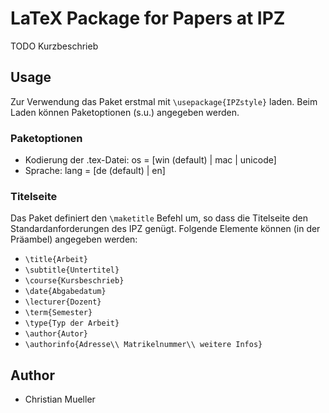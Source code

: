 LaTeX Package for Papers at IPZ
===============================


TODO Kurzbeschrieb


Usage
-----

Zur Verwendung das Paket erstmal mit  `\usepackage{IPZstyle}` laden.
Beim Laden können Paketoptionen (s.u.) angegeben werden. 


### Paketoptionen

* Kodierung der .tex-Datei: os = [win (default) | mac | unicode]
* Sprache: lang = [de (default) | en]

### Titelseite

Das Paket definiert den `\maketitle` Befehl um, so dass die Titelseite
den Standardanforderungen des IPZ genügt. Folgende Elemente können (in 
der Präambel) angegeben werden:

* `\title{Arbeit}`
* `\subtitle{Untertitel}`
* `\course{Kursbeschrieb}`
* `\date{Abgabedatum}`
* `\lecturer{Dozent}`
* `\term{Semester}`
* `\type{Typ der Arbeit}`
* `\author{Autor}`
* `\authorinfo{Adresse\\
  Matrikelnummer\\
  weitere Infos}`

Author
------
* Christian Mueller

